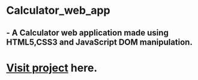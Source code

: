 # Calculator_web_app
## - A Calculator web application made using HTML5,CSS3 and JavaScript DOM manipulation.

# [Visit project](https://mukund-jaiswar.github.io/Calculator_web_app/) here. 

